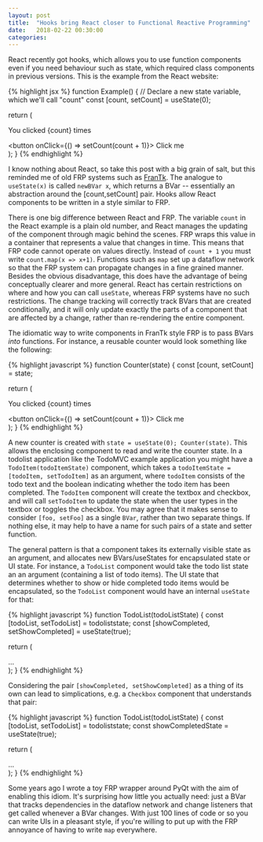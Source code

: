 ```yaml
---
layout: post
title:  "Hooks bring React closer to Functional Reactive Programming"
date:   2018-02-22 00:30:00
categories: 
---
```


React recently got hooks, which allows you to use function components even if you need behaviour such as state, which required class components in previous versions. This is the example from the React website:

{% highlight jsx %}
function Example() {
  // Declare a new state variable, which we'll call "count"
  const [count, setCount] = useState(0);

  return (
    <div>
      <p>You clicked {count} times</p>
      <button onClick={() => setCount(count + 1)}>
        Click me
      </button>
    </div>
  );
}
{% endhighlight %}

I know nothing about React, so take this post with a big grain of salt, but this reminded me of old FRP systems such as [FranTk](http://citeseerx.ist.psu.edu/viewdoc/download?doi=10.1.1.25.8446&rep=rep1&type=pdf). The analogue to `useState(x)` is called `newBVar x`, which returns a BVar -- essentially an abstraction around the [count,setCount] pair. Hooks allow React components to be written in a style similar to FRP.

There is one big difference between React and FRP. The variable `count` in the React example is a plain old number, and React manages the updating of the component through magic behind the scenes. FRP wraps this value in a container that represents a value that changes in time. This means that FRP code cannot operate on values directly. Instead of `count + 1` you must write `count.map(x => x+1)`. Functions such as `map` set up a dataflow network so that the FRP system can propagate changes in a fine grained manner. Besides the obvious disadvantage, this does have the advantage of being conceptually clearer and more general. React has certain restrictions on where and how you can call `useState`, whereas FRP systems have no such restrictions. The change tracking will correctly track BVars that are created conditionally, and it will only update exactly the parts of a component that are affected by a change, rather than re-rendering the entire component.

The idiomatic way to write components in FranTk style FRP is to pass BVars *into* functions. For instance, a reusable counter would look something like the following:

{% highlight javascript %}
function Counter(state) {
  const [count, setCount] = state;

  return (
    <div>
      <p>You clicked {count} times</p>
      <button onClick={() => setCount(count + 1)}>
        Click me
      </button>
    </div>
  );
}
{% endhighlight %}

A new counter is created with `state = useState(0); Counter(state)`. This allows the enclosing component to read and write the counter state. In a todolist application like the TodoMVC example application you might have a `TodoItem(todoItemState)` component, which takes a `todoItemState = [todoItem, setTodoItem]` as an argument, where `todoItem` consists of the todo text and the boolean indicating whether the todo item has been completed. The `TodoItem` component will create the textbox and checkbox, and will call `setTodoItem` to update the state when the user types in the textbox or toggles the checkbox. You may agree that it makes sense to consider `[foo, setFoo]` as a single `BVar`, rather than two separate things. If nothing else, it may help to have a name for such pairs of a state and setter function.

The general pattern is that a component takes its externally visible state as an argument, and allocates new BVars/useStates for encapsulated state or UI state. For instance, a `TodoList` component would take the todo list state an an argument (containing a list of todo items). The UI state that determines whether to show or hide completed todo items would be encapsulated, so the `TodoList` component would have an internal `useState` for that:

{% highlight javascript %}
function TodoList(todoListState) {
  const [todoList, setTodoList] = todoliststate;
  const [showCompleted, setShowCompleted] = useState(true);

  return (
    <div>
      ...
      <Checkbox value={showCompleted} onchange={setShowCompleted}>
    </div>
  );
}
{% endhighlight %}

Considering the pair `[showCompleted, setShowCompleted]` as a thing of its own can lead to simplications, e.g. a `Checkbox` component that understands that pair:

{% highlight javascript %}
function TodoList(todoListState) {
  const [todoList, setTodoList] = todoliststate;
  const showCompletedState = useState(true);

  return (
    <div>
      ...
      <Checkbox state={showCompletedState} />
    </div>
  );
}
{% endhighlight %}

Some years ago I wrote a toy FRP wrapper around PyQt with the aim of enabling this idiom. It's surprising how little you actually need: just a BVar that tracks dependencies in the dataflow network and change listeners that get called whenever a BVar changes. With just 100 lines of code or so you can write UIs in a pleasant style, if you're willing to put up with the FRP annoyance of having to write `map` everywhere.